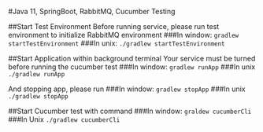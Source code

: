 #Java 11, SpringBoot, RabbitMQ, Cucumber Testing

##Start Test Environment
Before running service, please run test environment to initialize RabbitMQ environment
###In window:
`gradlew startTestEnvironment`
###In unix:
`./gradlew startTestEnvironment`

##Start Application within background terminal
Your service must be turned before running the cucumber test
###In window:
`gradlew runApp`
###In unix
`./gradlew runApp`

And stopping app, please run 
###In window:
`gradlew stopApp`
###In unix
`./gradlew stopApp`

##Start Cucumber test with command
###In window:
`graldew cucumberCli`
###In Unix
`./gradlew cucumberCli`
